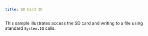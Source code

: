 ```yaml
---
title: SD Card IO
---
```


This sample illustrates access the SD card and writing to a file using standard `System.IO` calls.